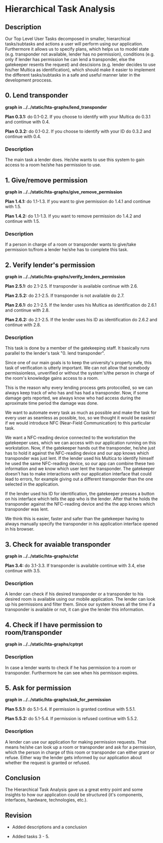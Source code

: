 # Hierarchical Task Analysis

## Description

Our Top Level User Tasks decomposed in smaller, hierarchical tasks/subtasks and actions a user will perform
using our application. Furthermore it allows us to specify plans, which helps us to model state (e.g. transponder
not available, lender has no permission), conditions (e.g. only if lender has permission he can lend a transponder,
else the gatekeeper resents the request) and descisions (e.g. lender decides to use his/her Multica as identification),
which should make it easier to implement the different tasks/subtasks in a safe and useful manner later in the
development proccess.

## 0. Lend transponder

**graph in ../../static/hta-graphs/lend_transponder**

**Plan 0.3.1:** do 0.1-0.2. If you choose to identify with your Multica do 0.3.1 and continue with 0.4.
  
**Plan 0.3.2:** do 0.1-0.2. If you choose to identify with your ID do 0.3.2 and continue with 0.4.

### Description

The main task a lender does. He/she wants to use this system to gain access to a room he/she has permission to
use. 

## 1. Give/remove permission

**graph in ../../static/hta-graphs/give_remove_permission**

**Plan 1.4.1:** do 1.1-1.3. If you want to give permission do 1.4.1 and continue with 1.5.
  
**Plan 1.4.2:** do 1.1-1.3. If you want to remove permission do 1.4.2 and continue with 1.5.

### Description

If a person in charge of a room or transponder wants to give/take permission to/from a lender he/she
has to complete this task. 

## 2. Verify lender's permission

**graph in ../../static/hta-graphs/verify_lenders_permission**

**Plan 2.5.1:** do 2.1-2.5. If transponder is available continue with 2.6.
  
**Plan 2.5.2:** do 2.1-2.5. If transponder is not available do 2.7.
  
**Plan 2.6.1:** do 2.1-2.5. If the lender uses his Multica as identification do 2.6.1 and continue with 2.8.
  
**Plan 2.6.2:** do 2.1-2.5. If the lender uses his ID as identification do 2.6.2 and continue with 2.8.

### Description

This task is done by a member of the gatekeeping staff. 
It basically runs parallel to the lender's task "0. lend transponder".

Since one of our main goals is to keep the university's property safe,
this task of verification is utterly important. We can not allow that somebody
permissionless, unverified or without the system's/the person in charge of the room's 
knowledge gains access to a room.

This is the reason why every lending process gets protocolled, so we can always 
keep track of who has and has had a transponder. Now, if some damage gets reported, we always
know who had access during the aproximate time period the damage was done.

We want to automate every task as much as possible and make the task for
every user as seamless as possible, too, so we thought it would be easiest if we
would introduce NFC (Near-Field Communication) to this particular task.

We want a NFC-reading device connected to the workstation the gatekeeper uses,
which we can access with our application running on this workstation.
Now, if the gatekeeper hands out the transponder, he/she just has to hold it 
against the NFC-reading device and our app knows which transponder was just
lent. If the lender used his Multica to identify himself he used the
same NFC-reading device, so our app can combine these two information and
we know which user lent the transponder. The gatekeeper doesn't has to
make interactions with our application interface that could lead to errors,
for example giving out a different transponder than the one selected in the
application.

If the lender used his ID for identification, the gatekeeper presses a
button on his interface which tells the app who is the lender. After that
he holds the transponder against the NFC-reading device and the the app
knows which transponder was lent. 

We think this is easier, faster and safer than the gatekeeper having to always 
manually specify the transponder in his application interface opened in 
his browser.

## 3. Check for avaiable transponder

**graph in ../../static/hta-graphs/cfat**

**Plan 3.4:** do 3.1-3.3. If transponder is available continue with 3.4, else continue with 3.5.

### Description

A lender can check if his desired transponder or a transponder to his desired
room is available using our mobile application. The lender can look up his
permissions and filter them. Since our system knows all the time if a transponder
is available or not, it can give the lender this information.

## 4. Check if I have permission to room/transponder

**graph in ../../static/hta-graphs/cptrpt**

### Description

In case a lender wants to check if he has permission to a room or transponder. 
Furthermore he can see when his permisson expires.

## 5. Ask for permission

**graph in ../../static/hta-graphs/ask_for_permission**

**Plan 5.5.1:** do 5.1-5.4. If permission is granted continue with 5.5.1.

**Plan 5.5.2:** do 5.1-5.4. If permission is refused continue with 5.5.2.

### Description

A lender can use our application for making permission requests. That means he/she can 
look up a room or transponder and ask for a permission, which the person in charge
of this room or transponder can either grant or refuse. Either way the lender gets informed
by our application about whether the request is granted or refused.


## Conclusion

The Hierarchical Task Analysis gave us a great entry point and some insights to how 
our application could be structured (it's components, interfaces, hardware, technologies, etc.).

## Revision

- Added descriptions and a conclusion

- Added tasks 3 - 5.

